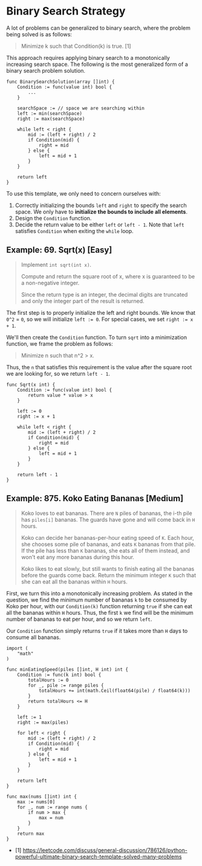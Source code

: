 # Binary Search Strategy

A lot of problems can be generalized to binary search, where the
problem being solved is as follows:

> Minimize k such that Condition(k) is true. [1]

This approach requires applying binary search to a monotonically
increasing search space. The following is the most generalized form
of a binary search problem solution.

```
func BinarySearchSolution(array []int) {
    Condition := func(value int) bool {
        ...
    }

    searchSpace := // space we are searching within
    left := min(searchSpace)
    right := max(searchSpace)
    
    while left < right {
        mid := (left + right) / 2
        if Condition(mid) {
            right = mid
        } else {
            left = mid + 1
        }
    }

    return left
}
```

To use this template, we only need to concern ourselves with:
1. Correctly initializing the bounds `left` and `right` to specify
the search space. We only have to **initialize the bounds to include
all elements**.
2. Design the `Condition` function.
3. Decide the return value to be either `left` or `left - 1`. Note that
`left` satisfies `Condition` when exiting the `while` loop.

## Example: 69. Sqrt(x) [Easy]

> Implement `int sqrt(int x)`.
>
> Compute and return the square root of x, where x is guaranteed to be a non-negative integer.
>
> Since the return type is an integer, the decimal digits are truncated and only the integer part of the result is returned.

The first step is to properly initialize the left and right bounds. We know that `0^2` = `0`, so
we will initialize `left := 0`. For special cases, we set `right := x + 1`.

We'll then create the `Condition` function. To turn `sqrt` into a minimization function,
we frame the problem as follows:

> Minimize n such that n^2 > x.

Thus, the `n` that satisfies this requirement is the value after the square root
we are looking for, so we return `left - 1`.

```
func Sqrt(x int) {
    Condition := func(value int) bool {
        return value * value > x
    }

    left := 0
    right := x + 1
    
    while left < right {
        mid := (left + right) / 2
        if Condition(mid) {
            right = mid
        } else {
            left = mid + 1
        }
    }

    return left - 1
}
```

## Example: 875. Koko Eating Bananas [Medium]

> Koko loves to eat bananas. There are `N` piles of bananas,
> the i-th pile has `piles[i]` bananas.  The guards have gone
> and will come back in `H` hours.
>
> Koko can decide her bananas-per-hour eating speed of `K`.
> Each hour, she chooses some pile of bananas, and eats `K`
> bananas from that pile. If the pile has less than `K` bananas,
> she eats all of them instead, and won't eat any more bananas
> during this hour.
>
> Koko likes to eat slowly, but still wants to finish eating all
> the bananas before the guards come back. 
> Return the minimum integer `K` such that she can eat all the
> bananas within `H` hours.

First, we turn this into a monotonically increasing problem. As stated in
the question, we find the minimum number of bananas `k` to be consumed by
Koko per hour, with our `Condition(k)` function returning `true` if she can
eat all the bananas within `H` hours. Thus, the first `k` we find will be
the minimum number of bananas to eat per hour, and so we return `left`.

Our `Condition` function simply returns `true` if it takes more than `H` days
to consume all bananas.

```
import (
    "math"
)

func minEatingSpeed(piles []int, H int) int {
    Condition := func(k int) bool {
        totalHours := 0
        for _, pile := range piles {
            totalHours += int(math.Ceil(float64(pile) / float64(k)))
        }
        return totalHours <= H
    }
    
    left := 1
    right := max(piles)
    
    for left < right {
        mid := (left + right) / 2
        if Condition(mid) {
            right = mid
        } else {
            left = mid + 1
        }
    }
    
    return left
}

func max(nums []int) int {
    max := nums[0]
    for _, num := range nums {
        if num > max {
            max = num
        }
    }
    return max
}
```


- [1] https://leetcode.com/discuss/general-discussion/786126/python-powerful-ultimate-binary-search-template-solved-many-problems
